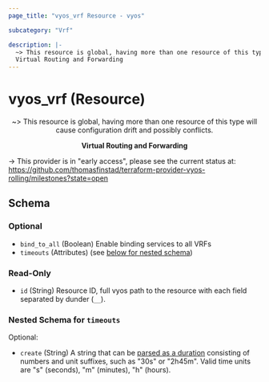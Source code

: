 ```yaml
---
page_title: "vyos_vrf Resource - vyos"

subcategory: "Vrf"

description: |- 
  ~> This resource is global, having more than one resource of this type will cause configuration drift and possibly conflicts.
  Virtual Routing and Forwarding
---
```


# vyos_vrf (Resource)
<center>

~> This resource is global, having more than one resource of this type will cause configuration drift and possibly conflicts.

**Virtual Routing and Forwarding**


</center>

-> This provider is in "early access", please see the current status at: https://github.com/thomasfinstad/terraform-provider-vyos-rolling/milestones?state=open

## Schema

### Optional

- `bind_to_all` (Boolean) Enable binding services to all VRFs
- `timeouts` (Attributes) (see [below for nested schema](#nestedatt--timeouts))

### Read-Only

- `id` (String) Resource ID, full vyos path to the resource with each field separated by dunder (`__`).

<a id="nestedatt--timeouts"></a>
### Nested Schema for `timeouts`

Optional:

- `create` (String) A string that can be [parsed as a duration](https://pkg.go.dev/time#ParseDuration) consisting of numbers and unit suffixes, such as &#34;30s&#34; or &#34;2h45m&#34;. Valid time units are &#34;s&#34; (seconds), &#34;m&#34; (minutes), &#34;h&#34; (hours).  
